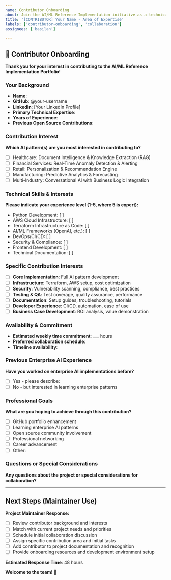 ```yaml
---
name: Contributor Onboarding
about: Join the AI/ML Reference Implementation initiative as a technical contributor
title: '[CONTRIBUTOR] Your Name - Area of Expertise'
labels: ['contributor-onboarding', 'collaboration']
assignees: ['basilan']

---
```


## 🤝 Contributor Onboarding

**Thank you for your interest in contributing to the AI/ML Reference Implementation Portfolio!**

### Your Background
- **Name**: 
- **GitHub**: @your-username
- **LinkedIn**: [Your LinkedIn Profile]
- **Primary Technical Expertise**: 
- **Years of Experience**: 
- **Previous Open Source Contributions**: 

### Contribution Interest
**Which AI pattern(s) are you most interested in contributing to?**
- [ ] Healthcare: Document Intelligence & Knowledge Extraction (RAG)
- [ ] Financial Services: Real-Time Anomaly Detection & Alerting  
- [ ] Retail: Personalization & Recommendation Engine
- [ ] Manufacturing: Predictive Analytics & Forecasting
- [ ] Multi-Industry: Conversational AI with Business Logic Integration

### Technical Skills & Interests
**Please indicate your experience level (1-5, where 5 is expert):**
- Python Development: [ ]
- AWS Cloud Infrastructure: [ ]
- Terraform Infrastructure as Code: [ ]
- AI/ML Frameworks (OpenAI, etc.): [ ]
- DevOps/CI/CD: [ ]
- Security & Compliance: [ ]
- Frontend Development: [ ]
- Technical Documentation: [ ]

### Specific Contribution Interests
- [ ] **Core Implementation**: Full AI pattern development
- [ ] **Infrastructure**: Terraform, AWS setup, cost optimization
- [ ] **Security**: Vulnerability scanning, compliance, best practices  
- [ ] **Testing & QA**: Test coverage, quality assurance, performance
- [ ] **Documentation**: Setup guides, troubleshooting, tutorials
- [ ] **Developer Experience**: CI/CD, automation, ease of use
- [ ] **Business Case Development**: ROI analysis, value demonstration

### Availability & Commitment
- **Estimated weekly time commitment**: ___ hours
- **Preferred collaboration schedule**: 
- **Timeline availability**: 

### Previous Enterprise AI Experience
**Have you worked on enterprise AI implementations before?**
- [ ] Yes - please describe: 
- [ ] No - but interested in learning enterprise patterns

### Professional Goals
**What are you hoping to achieve through this contribution?**
- [ ] GitHub portfolio enhancement
- [ ] Learning enterprise AI patterns
- [ ] Open source community involvement
- [ ] Professional networking
- [ ] Career advancement
- [ ] Other: 

### Questions or Special Considerations
**Any questions about the project or special considerations for collaboration?**



---

## Next Steps (Maintainer Use)

**Project Maintainer Response:**
- [ ] Review contributor background and interests
- [ ] Match with current project needs and priorities
- [ ] Schedule initial collaboration discussion
- [ ] Assign specific contribution area and initial tasks
- [ ] Add contributor to project documentation and recognition
- [ ] Provide onboarding resources and development environment setup

**Estimated Response Time**: 48 hours

**Welcome to the team! 🎉**